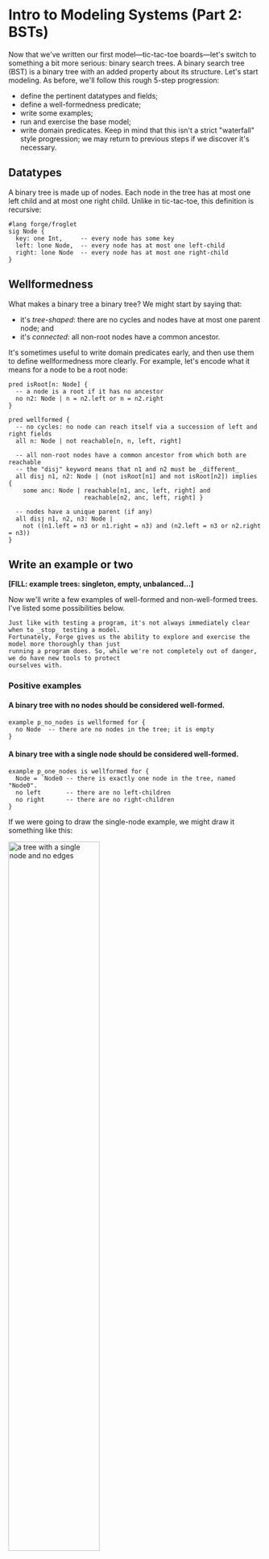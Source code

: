 # Intro to Modeling Systems (Part 2: BSTs)

Now that we've written our first model&mdash;tic-tac-toe boards&mdash;let's switch to something a bit more serious: binary search trees. A binary search tree (BST) is a binary tree with an added property about its structure. Let's start modeling. As before, we'll follow this rough 5-step progression:
  - define the pertinent datatypes and fields;
  - define a well-formedness predicate;
  - write some examples;
  - run and exercise the base model; 
  - write domain predicates.
Keep in mind that this isn't a strict "waterfall" style progression; we may return to previous steps if we discover it's necessary. 

## Datatypes 

A binary tree is made up of nodes. Each node in the tree has at most one left child and at most one right child. Unlike in tic-tac-toe, this definition is recursive:

```forge,editable
#lang forge/froglet
sig Node {
  key: one Int,     -- every node has some key 
  left: lone Node,  -- every node has at most one left-child
  right: lone Node  -- every node has at most one right-child
}
```

## Wellformedness

What makes a binary tree a binary tree? We might start by saying that: 
* it's _tree-shaped_: there are no cycles and nodes have at most one parent node; and 
* it's _connected_: all non-root nodes have a common ancestor. 

It's sometimes useful to write domain predicates early, and then use them to define wellformedness more clearly. For example, let's encode what it means for a node to be a root node:

```forge,editable
pred isRoot[n: Node] {
  -- a node is a root if it has no ancestor
  no n2: Node | n = n2.left or n = n2.right
}
```

```forge,editable
pred wellformed {
  -- no cycles: no node can reach itself via a succession of left and right fields
  all n: Node | not reachable[n, n, left, right] 
  
  -- all non-root nodes have a common ancestor from which both are reachable
  -- the "disj" keyword means that n1 and n2 must be _different_
  all disj n1, n2: Node | (not isRoot[n1] and not isRoot[n2]) implies {
    some anc: Node | reachable[n1, anc, left, right] and 
                     reachable[n2, anc, left, right] }

  -- nodes have a unique parent (if any)
  all disj n1, n2, n3: Node | 
    not ((n1.left = n3 or n1.right = n3) and (n2.left = n3 or n2.right = n3))
}
```

## Write an example or two

**[FILL: example trees: singleton, empty, unbalanced...]**

Now we'll write a few examples of well-formed and non-well-formed trees. I've listed some possibilities below.

~~~admonish note title="Are these examples enough?"
Just like with testing a program, it's not always immediately clear when to _stop_ testing a model. 
Fortunately, Forge gives us the ability to explore and exercise the model more thoroughly than just 
running a program does. So, while we're not completely out of danger, we do have new tools to protect
ourselves with.
~~~

### Positive examples

#### A binary tree with no nodes should be considered well-formed.

```forge,editable
example p_no_nodes is wellformed for {
  no Node  -- there are no nodes in the tree; it is empty
}
```

#### A binary tree with a single node should be considered well-formed. 

```forge,editable
example p_one_nodes is wellformed for {
  Node = `Node0 -- there is exactly one node in the tree, named "Node0".
  no left       -- there are no left-children
  no right      -- there are no right-children
}
```

If we were going to draw the single-node example, we might draw it something like this:

<img alt="a tree with a single node and no edges" src="./p_one_nodes.png" width=60%/>

In fact, this is what Forge's default visualizer can generate. Notice that the node has:
- a _name_ or identity, which we supplied when we named it `Node0` in the example; and 
- a value for its `key` field, which we did not supply (and so Forge filled in). 

**(TODO: discussion of partial vs. total examples goes where?)**

#### A binary tree with more than one rank should be considered well-formed. 

```forge,editable
example p_multi_rank is wellformed for {
  Node = `Node0 +                               -- rank 0
         `Node1 + `Node2 +                      -- rank 1
         `Node3 + `Node4 + `Node5 + `Node6      -- rank 2
  
  -- Define the child relationships (and lack thereof, for leaves)
  -- This is a bit verbose; we'll learn more concise syntax for this soon!
  `Node0.left = `Node1 
  `Node0.right = `Node2
  `Node1.left = `Node3
  `Node1.right = `Node4
  `Node2.left = `Node5
  `Node2.right = `Node6
  no `Node3.left  no `Node3.right 
  no `Node4.left  no `Node4.right 
  no `Node5.left  no `Node5.right 
  no `Node6.left  no `Node6.right 
}
```

<center>
<img alt="a tree with more than one rank" src="./p_multi_rank.png" width=60%/>
</center>

Wait a moment; there's something strange here. What do you notice about the way we've visualized this tree? 

<details> 
<summary>Think, then click!</summary>

That visualization is not how we'd choose to draw the tree: it has the `left` field to the right and the `right` field to the left! This is because we used Forge's default visualizer, and by default, Forge has no way to understand what "left" and "right" mean. We'll come back to this problem soon. 
</details>

#### An unbalanced binary tree is still well-formed.

```forge,editable
example p_unbalanced_chain is wellformed for {
  Node = `Node0 + `Node1 + `Node2 + `Node3
  
  -- Form a long chain; it is still a binary tree.
  `Node0.left = `Node1 
  no `Node0.right 
  `Node1.left = `Node2
  no `Node1.right
  `Node2.left = `Node3
  no `Node2.right 
  
  no `Node3.left  no `Node3.right 
}
```

<center>
<img alt="an unbalanced chain is still a tree" src="./p_unbalanced_chain.png" width=50%/>
</center>

### Negative examples 

It's best to write some positive _and_ negative examples. Why? Well, suppose you needed to test a method or function that returned a boolean, like checking whether an integer is even. Here's an example in Python:

```python
def is_even(x: int) -> bool: return x % 2 == 0
```

What's wrong with this test suite? 

```python
assert is_even(0) == True 
assert is_even(2) == True 
assert is_even(10000) == True 
assert is_even(-10000) == True 
```

The problem isn't only the _size_ of the suite! By testing only values for which we expect `True` to be returned, we're neglecting half the problem. We'd never catch buggy implementations like this one:

```python
def is_even(x: int) -> bool: return True
```

Forge predicates are very like boolean-valued functions, so it's important to exercise them in both directions. Here are some negative examples:

#### A single node that is its own left-child is not well-formed. 

```forge,editable
example n_own_left is {not wellformed} for {
  Node = `Node0 
  `Node0.left = `Node0
  no `Node0.right
}
```

<img alt="a node that is its own left child" src="./n_own_left.png" width=60%/>

#### A single node that is its own right-child is not well-formed. 

```forge,editable
example n_own_right is {not wellformed} for {
  Node = `Node0 
  no `Node0.left
  `Node0.right = `Node0
}
```

<img alt="a node that is its own right child" src="./n_own_right.png" width=60%/>

#### A single node that's reachable via a longer cycle using both left- and right-children is not well-formed. 

```forge,editable
example n_mixed_cycle is {not wellformed} for {
  Node = `Node0 + `Node1 + `Node2
  
  `Node0.left = `Node1 
  no `Node0.right 
  no `Node1.left
  `Node1.right = `Node2
  
  `Node2.left = `Node0
  no `Node2.right 
}
```

<img alt="a cycle using both left and right" src="./n_mixed_cycle.png" width=60%/>

#### A "forest" of multiple, disconnected trees is not well-formed. 

```forge,editable
example n_forest is {not wellformed} for {
  Node = `Node0 + `Node1
  no `Node0.left
  no `Node0.right 
  no `Node1.left 
  no `Node1.right 
}
```

<img alt="a forest, not a single tree" src="./n_forest.png" width=60%/>


~~~admonish note title="Sometimes it helps to _start_ with an example."
We wouldn't normally be able to _check_ these examples until we'd finished writing the `wellformed` predicate, but it can still be useful to create a few examples first, to help guide the constraints you write. Binary trees are a _very_ simple domain; imagine modeling something like the Java class system. Things can get tricky fast, and it's good to have a few concrete exemplars in mind. 
~~~


### Run the examples 

Click the run button, and Forge will check that all of the examples satisfy (or dissatisfy) the `wellformed` predicate. One fails, but why? Notice two things:
  * The failing example is a _negative_ one. We expected this instance to be ruled out by `wellformed`, but it was not. This points to a potential _under_-constraint bug in `wellformed`. 
  * We intended the example to fail because it contains separate, disconnected trees. This points to the nature of the missing constraint. 

But we already added a constraint that forces connectivity, didn't we? We have this: 
```forge,editable
  all disj n1, n2: Node | (not isRoot[n1] and not isRoot[n2]) implies {
    some anc: Node | reachable[n1, anc, left, right] and 
                     reachable[n2, anc, left, right] }
```

What's the problem? 

<details>
<summary>Think, then click!</summary>

This constraint only applies for pairs of _non-root_ nodes. That is, any two non-root nodes must have a common parent. So we ruled out forests of separate, bushy _trees_, but we neglected to exclude isolated roots!

</details>

In modeling, it's common for there to be a few ways to fix problems like this. We could go back and edit the constraint we wrote before, or we could write a new constraint to handle roots. In _this_ case, let's edit the original. We said that any two non-roots have a common ancestor. Why did we say "non-root"? Because if one of the nodes happened to be a root, it would have no such ancestors. 

What if we allowed the node itself to count as the common ancestor? Then we would have two obligations (as before), but each would have another way to become true. 

```forge,editable
  -- for _any_ pair of nodes, there is some ancestor node, such that...
  all disj n1, n2: Node | {
    some anc: Node | { 
      -- either n1 is the ancestor itself, or the ancestor reaches n1...
      ((n1 = anc) or reachable[n1, anc, left, right])
      -- ...and either n2 is the ancestor itself, or the ancestor reaches n2
      ((n2 = anc) or reachable[n2, anc, left, right]) 
    } }
```

Now all of our examples pass. While that doesn't mean the constraints are exactly right yet, it does increase our confidence in them. 

## View some instances

Before we move on, let's at least look at some new instances of `wellformed`, as generated by Forge. By viewing a few of these, we can often spot issues in the initial stages of a model. 

```
-- View a tree or two
run {wellformed} for exactly 8 Node
```

<!-- Note: custom visualization is _bad_ for this, because it may hide the problem due to 
     structural assumptions it makes. -->

[TODO: describe visualizer opening, theming]

**[FILL: Oops, not quite right, we were missing a constraint; underconstraint bug -- fix it]**

![A fragment of an instance visualization, showing a node whose left and right children are the same](same-left-right.png)

Missing:  
```
  -- left+right differ (unless both are empty)
  all n: Node | some n.left => n.left != n.right 
```

**FILL: and iterate.**

## Going further

```
-- Run a test: our predicate enforces a unique root exists (if any node exists)
pred req_unique_root {   
  no Node or {
    one root: Node | 
      all other: Node-root | other in descendantsOf[root]}}
assert binary_tree is sufficient for req_unique_root for 5 Node  
```









